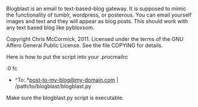 Blogblast is an email to text-based-blog gateway. It is supposed to mimic the functionality of tumblr, wordpress, or posterous. You can email yourself images and text and they will appear as blog posts. This should work with any text based blog like pybloxsom.

Copyright Chris McCormick, 2011. Licensed under the terms of the GNU Affero General Public License. See the file COPYING for details.

Here is how to put the script into your .procmailrc

:0 fc
* ^To:.*post-to-my-blog@my-domain.com
| /path/to/blogblast/blogblast.py

Make sure the blogblast.py script is executable.
